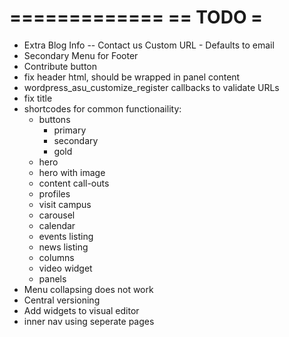 =============
== TODO     =
=============

- Extra Blog Info
-- Contact us Custom URL - Defaults to email
- Secondary Menu for Footer
- Contribute button
- fix header html, should be wrapped in panel content
- wordpress_asu_customize_register callbacks to validate URLs
- fix title
- shortcodes for common functionaility:
  - buttons
    - primary
    - secondary
    - gold
  - hero
  - hero with image
  - content call-outs
  - profiles
  - visit campus
  - carousel
  - calendar
  - events listing
  - news listing
  - columns
  - video widget
  - panels
- Menu collapsing does not work
- Central versioning
- Add widgets to visual editor
- inner nav using seperate pages
